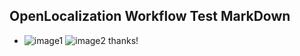 ## OpenLocalization Workflow Test MarkDown
* ![image1](.\794378e7-875a-47bf-b592-1c5a696e4882.PNG)   ![image2](.\22ef37c5-d562-46f1-ad0e-aba36c90455c.png) 
thanks!